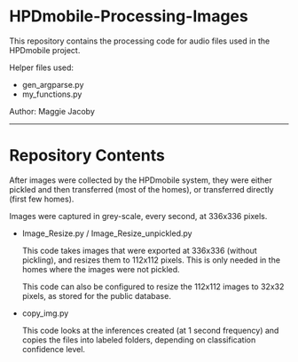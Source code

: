 # HPDmobile-Processing-Images

This repository contains the processing code for audio files used in the HPDmobile project. 

Helper files used: 
- gen_argparse.py
- my_functions.py

Author: Maggie Jacoby

---
# Repository Contents

After images were collected by the HPDmobile system, they were either pickled and then transferred (most of the homes), or transferred directly (first few homes).

Images were captured in grey-scale, every second, at 336x336 pixels.

- Image_Resize.py / Image_Resize_unpickled.py

    This code takes images that were exported at 336x336 (without pickling), and resizes them to 112x112 pixels. This is only needed in the homes where the images were not pickled. 

    This code can also be configured to resize the 112x112 images to 32x32 pixels, as stored for the public database. 

- copy_img.py

    This code looks at the inferences created (at 1 second frequency) and copies the files into labeled folders, depending on classification confidence level.